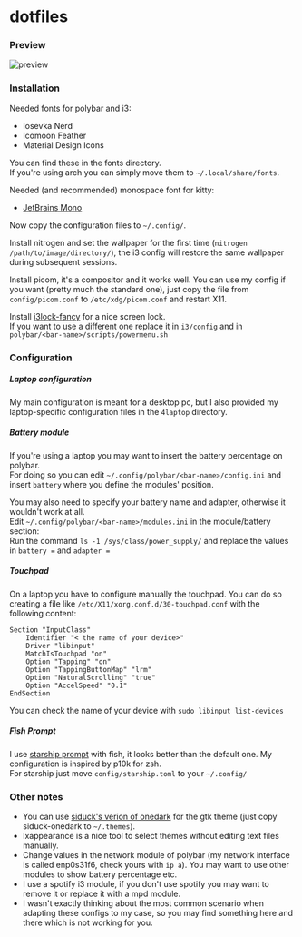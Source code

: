 # dotfiles

### Preview

![preview](https://i.ibb.co/Pzx7Fs4/image-2021-04-16-20-12-44.jpg)

### Installation

Needed fonts for polybar and i3:
- Iosevka Nerd
- Icomoon Feather
- Material Design Icons

You can find these in the fonts directory. <br>
If you're using arch you can simply move them to `~/.local/share/fonts`.

Needed (and recommended) monospace font for kitty:
- [JetBrains Mono](https://www.jetbrains.com/lp/mono/)

Now copy the configuration files to `~/.config/`.

Install nitrogen and set the wallpaper for the first time (`nitrogen /path/to/image/directory/`), the i3 config will restore the same wallpaper during subsequent sessions.

Install picom, it's a compositor and it works well. You can use my config if you want (pretty much the standard one), just copy the file from `config/picom.conf` to `/etc/xdg/picom.conf` and restart X11.

Install [i3lock-fancy](https://github.com/meskarune/i3lock-fancy) for a nice screen lock.<br>
If you want to use a different one replace it in `i3/config` and in `polybar/<bar-name>/scripts/powermenu.sh`


### Configuration

##### Laptop configuration
My main configuration is meant for a desktop pc, but I also provided my laptop-specific configuration files in the `4laptop` directory.

##### Battery module
If you're using a laptop you may want to insert the battery percentage on polybar. <br>
For doing so you can edit `~/.config/polybar/<bar-name>/config.ini` and insert `battery` where you define the modules' position. <br>

You may also need to specify your battery name and adapter, otherwise it wouldn't work at all.<br>
Edit `~/.config/polybar/<bar-name>/modules.ini` in the module/battery section: <br>
Run the command `ls -1 /sys/class/power_supply/` and replace the values in `battery =` and `adapter =`

##### Touchpad
On a laptop you have to configure manually the touchpad. You can do so creating a file like `/etc/X11/xorg.conf.d/30-touchpad.conf` with the following content:
```
Section "InputClass"
    Identifier "< the name of your device>"
    Driver "libinput"
    MatchIsTouchpad "on"
    Option "Tapping" "on"
    Option "TappingButtonMap" "lrm"
    Option "NaturalScrolling" "true"
    Option "AccelSpeed" "0.1"
EndSection
```
You can check the name of your device with `sudo libinput list-devices`
##### Fish Prompt
I use [starship prompt](https://starship.rs/) with fish, it looks better than the default one. My configuration is inspired by p10k for zsh. <br>
For starship just move `config/starship.toml` to your `~/.config/`

### Other notes
- You can use [siduck's verion of onedark](https://github.com/siduck76/dotfiles/tree/master/gtk/siduck-onedark) for the gtk theme (just copy siduck-onedark to `~/.themes`).
- lxappearance is a nice tool to select themes without editing text files manually.
- Change values in the network module of polybar (my network interface is called enp0s31f6, check yours with `ip a`). You may want to use other modules to show battery percentage etc.
- I use a spotify i3 module, if you don't use spotify you may want to remove it or replace it with a mpd module.
- I wasn't exactly thinking about the most common scenario when adapting these configs to my case, so you may find something here and there which is not working for you.
